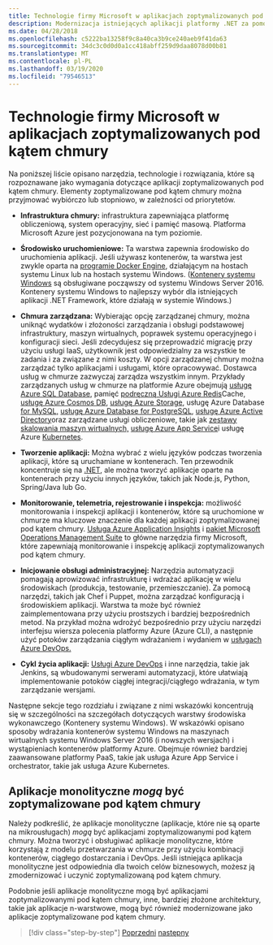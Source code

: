```yaml
---
title: Technologie firmy Microsoft w aplikacjach zoptymalizowanych pod kątem chmury
description: Modernizacja istniejących aplikacji platformy .NET za pomocą kontenerów usługi Azure Cloud i Windows | Technologie firmy Microsoft w aplikacjach zoptymalizowanych pod kątem chmury
ms.date: 04/28/2018
ms.openlocfilehash: c5222ba13258f9c8a40ca3b9ce240aeb9f41da63
ms.sourcegitcommit: 34dc3c0d0d0a1cc418abff259d9daa8078d00b81
ms.translationtype: MT
ms.contentlocale: pl-PL
ms.lasthandoff: 03/19/2020
ms.locfileid: "79546513"
---
```

# <a name="microsoft-technologies-in-cloud-optimized-applications"></a>Technologie firmy Microsoft w aplikacjach zoptymalizowanych pod kątem chmury

Na poniższej liście opisano narzędzia, technologie i rozwiązania, które są rozpoznawane jako wymagania dotyczące aplikacji zoptymalizowanych pod kątem chmury. Elementy zoptymalizowane pod kątem chmury można przyjmować wybiórczo lub stopniowo, w zależności od priorytetów.

- **Infrastruktura chmury:** infrastruktura zapewniająca platformę obliczeniową, system operacyjny, sieć i pamięć masową. Platforma Microsoft Azure jest pozycjonowana na tym poziomie.

- **Środowisko uruchomieniowe:** Ta warstwa zapewnia środowisko do uruchomienia aplikacji. Jeśli używasz kontenerów, ta warstwa jest zwykle oparta na [programie Docker Engine](https://docs.docker.com/engine/), działającym na hostach systemu Linux lub na hostach systemu Windows. ([Kontenery systemu Windows](https://docs.microsoft.com/virtualization/windowscontainers/about/) są obsługiwane począwszy od systemu Windows Server 2016. Kontenery systemu Windows to najlepszy wybór dla istniejących aplikacji .NET Framework, które działają w systemie Windows.)

- **Chmura zarządzana:** Wybierając opcję zarządzanej chmury, można uniknąć wydatków i złożoności zarządzania i obsługi podstawowej infrastruktury, maszyn wirtualnych, poprawek systemu operacyjnego i konfiguracji sieci. Jeśli zdecydujesz się przeprowadzić migrację przy użyciu usługi IaaS, użytkownik jest odpowiedzialny za wszystkie te zadania i za związane z nimi koszty. W opcji zarządzanej chmury można zarządzać tylko aplikacjami i usługami, które opracowywać. Dostawca usług w chmurze zazwyczaj zarządza wszystkim innym. Przykłady zarządzanych usług w chmurze na platformie Azure obejmują [usługę Azure SQL Database](https://azure.microsoft.com/services/sql-database), pamięć [podręczną Usługi Azure Redis](https://azure.microsoft.com/services/cache/)Cache, [usługę Azure Cosmos DB](https://azure.microsoft.com/services/cosmos-db/), [usługę Azure Storage](https://azure.microsoft.com/services/storage/), usługę Azure Database [for MySQL,](https://azure.microsoft.com/services/mysql/) [usługę Azure Database for PostgreSQL](https://azure.microsoft.com/services/postgresql/), [usługę Azure Active Directory](https://azure.microsoft.com/services/active-directory/)oraz zarządzane usługi obliczeniowe, takie jak [zestawy skalowania maszyn wirtualnych,](https://azure.microsoft.com/services/virtual-machine-scale-sets/) [usługę Azure App Service](https://azure.microsoft.com/services/app-service/)i usługę Azure [Kubernetes](https://azure.microsoft.com/services/container-service/).

- **Tworzenie aplikacji:** Można wybrać z wielu języków podczas tworzenia aplikacji, które są uruchamiane w kontenerach. Ten przewodnik koncentruje się na [.NET](https://dotnet.microsoft.com), ale można tworzyć aplikacje oparte na kontenerach przy użyciu innych języków, takich jak Node.js, Python, Spring/Java lub Go.

- **Monitorowanie, telemetria, rejestrowanie i inspekcja:** możliwość monitorowania i inspekcji aplikacji i kontenerów, które są uruchomione w chmurze ma kluczowe znaczenie dla każdej aplikacji zoptymalizowanej pod kątem chmury. [Usługa Azure Application Insights](https://azure.microsoft.com/services/application-insights/) i [pakiet Microsoft Operations Management Suite](https://www.microsoft.com/cloud-platform/operations-management-suite) to główne narzędzia firmy Microsoft, które zapewniają monitorowanie i inspekcję aplikacji zoptymalizowanych pod kątem chmury.

- **Inicjowanie obsługi administracyjnej:** Narzędzia automatyzacji pomagają aprowizować infrastrukturę i wdrażać aplikację w wielu środowiskach (produkcja, testowanie, przemieszczanie). Za pomocą narzędzi, takich jak Chef i Puppet, można zarządzać konfiguracją i środowiskiem aplikacji. Warstwa ta może być również zaimplementowana przy użyciu prostszych i bardziej bezpośrednich metod. Na przykład można wdrożyć bezpośrednio przy użyciu narzędzi interfejsu wiersza polecenia platformy Azure (Azure CLI), a następnie użyć potoków zarządzania ciągłym wdrażaniem i wydaniem w [usługach Azure DevOps.](https://azure.microsoft.com/services/devops/)

- **Cykl życia aplikacji:** [Usługi Azure DevOps](https://azure.microsoft.com/services/devops/) i inne narzędzia, takie jak Jenkins, są wbudowanymi serwerami automatyzacji, które ułatwiają implementowanie potoków ciągłej integracji/ciągłego wdrażania, w tym zarządzanie wersjami.

Następne sekcje tego rozdziału i związane z nimi wskazówki koncentrują się w szczególności na szczegółach dotyczących warstwy środowiska wykonawczego (Kontenery systemu Windows). W wskazówki opisano sposoby wdrażania kontenerów systemu Windows na maszynach wirtualnych systemu Windows Server 2016 (i nowszych wersjach) i wystąpieniach kontenerów platformy Azure. Obejmuje również bardziej zaawansowane platformy PaaS, takie jak usługa Azure App Service i orchestrator, takie jak usługa Azure Kubernetes.

## <a name="monolithic-applications-can-be-cloud-optimized"></a>Aplikacje monolityczne *mogą* być zoptymalizowane pod kątem chmury

Należy podkreślić, że aplikacje monolityczne (aplikacje, które nie są oparte na mikrousługach) *mogą* być aplikacjami zoptymalizowanymi pod kątem chmury. Można tworzyć i obsługiwać aplikacje monolityczne, które korzystają z modelu przetwarzania w chmurze przy użyciu kombinacji kontenerów, ciągłego dostarczania i DevOps. Jeśli istniejąca aplikacja monolityczne jest odpowiednia dla twoich celów biznesowych, możesz ją zmodernizować i uczynić zoptymalizowaną pod kątem chmury.

Podobnie jeśli aplikacje monolityczne mogą być aplikacjami zoptymalizowanymi pod kątem chmury, inne, bardziej złożone architektury, takie jak aplikacje n-warstwowe, mogą być również modernizowane jako aplikacje zoptymalizowane pod kątem chmury.

>[!div class="step-by-step"]
>[Poprzedni](reasons-to-modernize-existing-net-apps-to-cloud-optimized-applications.md)
>[następny](what-about-cloud-native-applications.md)
